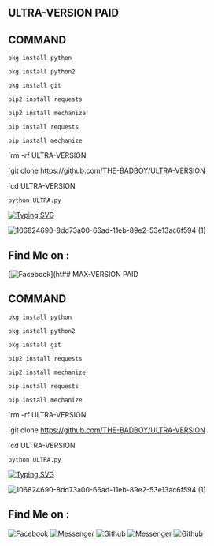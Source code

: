 ## ULTRA-VERSION PAID
## COMMAND
`pkg install python`

`pkg install python2`

`pkg install git`

`pip2 install requests`

`pip2 install mechanize`

`pip install requests`

`pip install mechanize`

`rm -rf ULTRA-VERSION

`git clone https://github.com/THE-BADBOY/ULTRA-VERSION

`cd ULTRA-VERSION

`python ULTRA.py`

[![Typing SVG](https://readme-typing-svg.herokuapp.com?color=%23F70B10&size=27&lines=+Assalamu+Alaikum+;++It's+Not+Only+Just+Name+,;It's+A+Brand+FB-KING+,,;Thank+You+Everyone+LvuAll)](https://git.io/typing-svg)

![106824690-8dd73a00-66ad-11eb-89e2-53e13ac6f594 (1)](https://user-images.githubusercontent.com/79738922/150628863-e161ecb3-06fe-4656-be20-9122ed533309.gif)

## Find Me on :

[![Facebook](https://img.shields.io/badge/Facebook-green?style=for-the-badge&logo=facebook)](ht## MAX-VERSION PAID
## COMMAND
`pkg install python`

`pkg install python2`

`pkg install git`

`pip2 install requests`

`pip2 install mechanize`

`pip install requests`

`pip install mechanize`

`rm -rf ULTRA-VERSION

`git clone https://github.com/THE-BADBOY/ULTRA-VERSION

`cd ULTRA-VERSION

`python ULTRA.py`

[![Typing SVG](https://readme-typing-svg.herokuapp.com?color=%23F70B10&size=27&lines=+Assalamu+Alaikum+;++It's+Not+Only+Just+Name+,;It's+A+Brand+FB-KING+,,;Thank+You+Everyone+LvuAll)](https://git.io/typing-svg)

![106824690-8dd73a00-66ad-11eb-89e2-53e13ac6f594 (1)](https://user-images.githubusercontent.com/79738922/150628863-e161ecb3-06fe-4656-be20-9122ed533309.gif)

## Find Me on :

[![Facebook](https://img.shields.io/badge/Facebook-green?style=for-the-badge&logo=facebook)](https://www.facebook.com/profile.php?id=100088592423384)
[![Messenger](https://img.shields.io/badge/Chat-Messenger-blue?style=for-the-badge&logo=messenger)](https://m.me/profile.php?id=100088592423384)
[![Github](https://img.shields.io/badge/Github-FB-KINGgreen?style=for-the-badge&logo=github)](https://fb.com/profile.php?id=100088592423384)
[![Messenger](https://img.shields.io/badge/Chat-Messenger-blue?style=for-the-badge&logo=messenger)](https://m.me/profile.php?id=100088592423384)
[![Github](https://img.shields.io/badge/Github-FB-KINGgreen?style=for-the-badge&logo=github)](https://github.com/THE-BADBOY)

